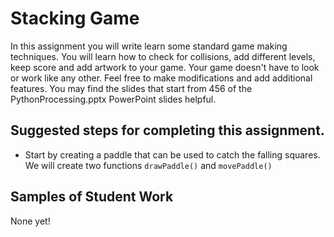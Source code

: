 Stacking Game
=======================
In this assignment you will write learn some standard game making techniques. You will learn how to check for collisions, add different levels, keep score and add artwork to your game. Your game doesn't have to look or work like any other. Feel free to make modifications and add additional features. You may find the slides that start from 456 of the PythonProcessing.pptx PowerPoint slides helpful.

Suggested steps for completing this assignment.  
--------
* Start by creating a paddle that can be used to catch the falling squares. We will create two functions `drawPaddle()` and `movePaddle()`

Samples of Student Work   
-----------------------   
None yet!  
